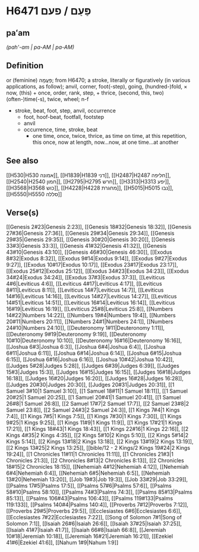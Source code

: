 # H6471 פַּעַם / פעם

## paʻam

_(pah'-am | pa-AM | pa-AM)_

## Definition

or (feminine) פַּעֲמָה; from H6470; a stroke, literally or figuratively (in various applications, as follow); anvil, corner, foot(-step), going, (hundred-)fold, × now, (this) + once, order, rank, step, + thrice, (second, this, two) (often-)time(-s), twice, wheel; n-f

- stroke, beat, foot, step, anvil, occurrence
  - foot, hoof-beat, footfall, footstep
  - anvil
  - occurrence, time, stroke, beat
    - one time, once, twice, thrice, as time on time, at this repetition, this once, now at length, now...now, at one time...at another

## See also

[[H530|H530 אמונה]], [[H1839|H1839 דני]], [[H2487|H2487 חליפה]], [[H2540|H2540 חמון]], [[H2795|H2795 חרש]], [[H3313|H3313 יפע]], [[H3568|H3568 כוש]], [[H4228|H4228 מחגרת]], [[H5015|H5015 נבו]], [[H5550|H5550 סללה]]

## Verse(s)

[[Genesis 2#23|Genesis 2:23]], [[Genesis 18#32|Genesis 18:32]], [[Genesis 27#36|Genesis 27:36]], [[Genesis 29#34|Genesis 29:34]], [[Genesis 29#35|Genesis 29:35]], [[Genesis 30#20|Genesis 30:20]], [[Genesis 33#3|Genesis 33:3]], [[Genesis 41#32|Genesis 41:32]], [[Genesis 43#10|Genesis 43:10]], [[Genesis 46#30|Genesis 46:30]], [[Exodus 8#32|Exodus 8:32]], [[Exodus 9#14|Exodus 9:14]], [[Exodus 9#27|Exodus 9:27]], [[Exodus 10#17|Exodus 10:17]], [[Exodus 23#17|Exodus 23:17]], [[Exodus 25#12|Exodus 25:12]], [[Exodus 34#23|Exodus 34:23]], [[Exodus 34#24|Exodus 34:24]], [[Exodus 37#3|Exodus 37:3]], [[Leviticus 4#6|Leviticus 4:6]], [[Leviticus 4#17|Leviticus 4:17]], [[Leviticus 8#11|Leviticus 8:11]], [[Leviticus 14#7|Leviticus 14:7]], [[Leviticus 14#16|Leviticus 14:16]], [[Leviticus 14#27|Leviticus 14:27]], [[Leviticus 14#51|Leviticus 14:51]], [[Leviticus 16#14|Leviticus 16:14]], [[Leviticus 16#19|Leviticus 16:19]], [[Leviticus 25#8|Leviticus 25:8]], [[Numbers 14#22|Numbers 14:22]], [[Numbers 19#4|Numbers 19:4]], [[Numbers 20#11|Numbers 20:11]], [[Numbers 24#1|Numbers 24:1]], [[Numbers 24#10|Numbers 24:10]], [[Deuteronomy 1#11|Deuteronomy 1:11]], [[Deuteronomy 9#19|Deuteronomy 9:19]], [[Deuteronomy 10#10|Deuteronomy 10:10]], [[Deuteronomy 16#16|Deuteronomy 16:16]], [[Joshua 6#3|Joshua 6:3]], [[Joshua 6#4|Joshua 6:4]], [[Joshua 6#11|Joshua 6:11]], [[Joshua 6#14|Joshua 6:14]], [[Joshua 6#15|Joshua 6:15]], [[Joshua 6#16|Joshua 6:16]], [[Joshua 10#42|Joshua 10:42]], [[Judges 5#28|Judges 5:28]], [[Judges 6#39|Judges 6:39]], [[Judges 15#3|Judges 15:3]], [[Judges 16#15|Judges 16:15]], [[Judges 16#18|Judges 16:18]], [[Judges 16#20|Judges 16:20]], [[Judges 16#28|Judges 16:28]], [[Judges 20#30|Judges 20:30]], [[Judges 20#31|Judges 20:31]], [[1 Samuel 3#10|1 Samuel 3:10]], [[1 Samuel 18#11|1 Samuel 18:11]], [[1 Samuel 20#25|1 Samuel 20:25]], [[1 Samuel 20#41|1 Samuel 20:41]], [[1 Samuel 26#8|1 Samuel 26:8]], [[2 Samuel 17#7|2 Samuel 17:7]], [[2 Samuel 23#8|2 Samuel 23:8]], [[2 Samuel 24#3|2 Samuel 24:3]], [[1 Kings 7#4|1 Kings 7:4]], [[1 Kings 7#5|1 Kings 7:5]], [[1 Kings 7#30|1 Kings 7:30]], [[1 Kings 9#25|1 Kings 9:25]], [[1 Kings 11#9|1 Kings 11:9]], [[1 Kings 17#21|1 Kings 17:21]], [[1 Kings 18#43|1 Kings 18:43]], [[1 Kings 22#16|1 Kings 22:16]], [[2 Kings 4#35|2 Kings 4:35]], [[2 Kings 5#10|2 Kings 5:10]], [[2 Kings 5#14|2 Kings 5:14]], [[2 Kings 13#18|2 Kings 13:18]], [[2 Kings 13#19|2 Kings 13:19]], [[2 Kings 13#25|2 Kings 13:25]], [[bible/12 - 2 Kings/2 Kings 19#24|2 Kings 19:24]], [[1 Chronicles 11#11|1 Chronicles 11:11]], [[1 Chronicles 21#3|1 Chronicles 21:3]], [[2 Chronicles 8#13|2 Chronicles 8:13]], [[2 Chronicles 18#15|2 Chronicles 18:15]], [[Nehemiah 4#12|Nehemiah 4:12]], [[Nehemiah 6#4|Nehemiah 6:4]], [[Nehemiah 6#5|Nehemiah 6:5]], [[Nehemiah 13#20|Nehemiah 13:20]], [[Job 19#3|Job 19:3]], [[Job 33#29|Job 33:29]], [[Psalms 17#5|Psalms 17:5]], [[Psalms 57#6|Psalms 57:6]], [[Psalms 58#10|Psalms 58:10]], [[Psalms 74#3|Psalms 74:3]], [[Psalms 85#13|Psalms 85:13]], [[Psalms 106#43|Psalms 106:43]], [[Psalms 119#133|Psalms 119:133]], [[Psalms 140#4|Psalms 140:4]], [[Proverbs 7#12|Proverbs 7:12]], [[Proverbs 29#5|Proverbs 29:5]], [[Ecclesiastes 6#6|Ecclesiastes 6:6]], [[Ecclesiastes 7#22|Ecclesiastes 7:22]], [[Song of Solomon 7#1|Song of Solomon 7:1]], [[Isaiah 26#6|Isaiah 26:6]], [[Isaiah 37#25|Isaiah 37:25]], [[Isaiah 41#7|Isaiah 41:7]], [[Isaiah 66#8|Isaiah 66:8]], [[Jeremiah 10#18|Jeremiah 10:18]], [[Jeremiah 16#21|Jeremiah 16:21]], [[Ezekiel 41#6|Ezekiel 41:6]], [[Nahum 1#9|Nahum 1:9]]